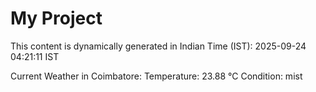 # My Project

This content is dynamically generated in Indian Time (IST): 2025-09-24 04:21:11 IST


Current Weather in Coimbatore:
Temperature: 23.88 °C
Condition: mist

